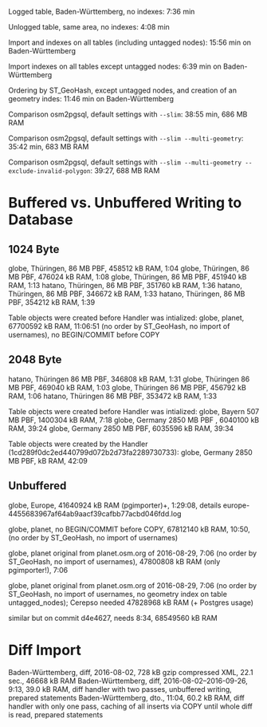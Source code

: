 Logged table, Baden-Württemberg, no indexes: 7:36 min

Unlogged table, same area, no indexes: 4:08 min

Import and indexes on all tables (including untagged nodes): 15:56 min on Baden-Württemberg

Import indexes on all tables except untagged nodes: 6:39 min on Baden-Württemberg

Ordering by ST_GeoHash, except untagged nodes, and creation of an geometry indes: 11:46 min on Baden-Württemberg

Comparison osm2pgsql, default settings with `--slim`: 38:55 min, 686 MB RAM

Comparison osm2pgsql, default settings with `--slim --multi-geometry`: 35:42 min, 683 MB RAM

Comparison osm2pgsql, default settings with `--slim --multi-geometry --exclude-invalid-polygon`: 39:27, 688 MB RAM


Buffered vs. Unbuffered Writing to Database
===========================================
1024 Byte
---------
globe, Thüringen, 86 MB PBF, 458512 kB RAM, 1:04
globe, Thüringen, 86 MB PBF, 476024 kB RAM, 1:08
globe, Thüringen, 86 MB PBF, 451940 kB RAM, 1:13
hatano, Thüringen, 86 MB PBF, 351760 kB RAM, 1:36
hatano, Thüringen, 86 MB PBF, 346672 kB RAM, 1:33
hatano, Thüringen, 86 MB PBF, 354212 kB RAM, 1:39

Table objects were created before Handler was intialized:
globe, planet, 67700592 kB RAM, 11:06:51 (no order by ST_GeoHash, no import of usernames), no BEGIN/COMMIT before COPY

2048 Byte
---------
hatano, Thüringen 86 MB PBF, 346808 kB RAM, 1:31
globe, Thüringen 86 MB PBF, 469040 kB RAM, 1:03
globe, Thüringen 86 MB PBF, 456792 kB RAM, 1:06
hatano, Thüringen 86 MB PBF, 353472 kB RAM, 1:33

Table objects were created before Handler was intialized:
globe, Bayern 507 MB PBF, 1400304 kB RAM, 7:18
globe, Germany 2850 MB PBF , 6040100 kB RAM, 39:24
globe, Germany 2850 MB PBF, 6035596 kB RAM, 39:34

Table objects were created by the Handler (1cd289f0dc2ed440799d072b2d73fa2289730733):
globe, Germany 2850 MB PBF, kB RAM, 42:09


Unbuffered
----------
globe, Europe, 41640924 kB RAM (pgimporter)+, 1:29:08,
  details europe-4455683967af64ab9aacf39cafbb77acbd046fdd.log

globe, planet, no BEGIN/COMMIT before COPY, 67812140 kB RAM, 10:50, (no order by ST_GeoHash, no import of usernames)

globe, planet original from planet.osm.org of 2016-08-29, 7:06 (no order by ST_GeoHash, no import of usernames), 47800808 kB RAM (only pgimporter!), 7:06

globe, planet original from planet.osm.org of 2016-08-29, 7:06 (no order by ST_GeoHash, no import of usernames, no geometry index on table untagged_nodes); Cerepso needed 47828968 kB RAM (+ Postgres usage)

similar but on commit d4e4627, needs 8:34, 68549560 kB RAM


Diff Import
==========
Baden-Württemberg, diff, 2016-08-02, 728 kB gzip compressed XML, 22.1 sec., 46668 kB RAM
Baden-Württemberg, diff, 2016-08-02–2016-09-26, 9:13, 39.0 kB RAM, diff handler with two passes, unbuffered writing, prepared statements
Baden-Württemberg, dto., 11:04, 60.2 kB RAM, diff handler with only one pass, caching of all inserts via COPY until whole diff is read, prepared statements


